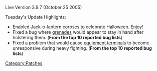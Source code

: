Live Version 3.9.7 (October 25 2005)

Tuesday's Update Highlights:

- Enabled Jack-o-lantern corpses to celebrate Halloween. Enjoy!
- Fixed a bug where [grenades](../items/Grenade.md) would appear to
  stay in hand after holstering them. (**From the top 10 reported bug
  lists**)
- Fixed a problem that would cause [equipment
  terminals](equipment_terminal.md) to become unresponsive
  during heavy fighting. (**From the top 10 reported bug lists**)

[Category:Patches](../Category:Patches.md)
